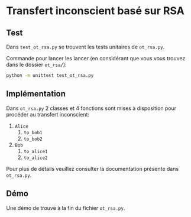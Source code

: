# Transfert inconscient basé sur RSA

## Test

Dans `test_ot_rsa.py` se trouvent les tests unitaires de `ot_rsa.py`.

Commande pour lancer les lancer (en considérant que vous vous trouvez dans le dossier `ot_rsa/`):

```cmd
python -m unittest test_ot_rsa.py
```

## Implémentation

Dans `ot_rsa.py` 2 classes et 4 fonctions sont mises à disposition pour procéder au transfert inconscient:

1. `Alice`
   1. `to_bob1`
   2. `to_bob2`
2. `Bob`
   1. `to_alice1`
   2. `to_alice2`

Pour plus de détails veuillez consulter la documentation présente dans `ot_rsa.py`.

## Démo

Une démo de trouve à la fin du fichier `ot_rsa.py`.